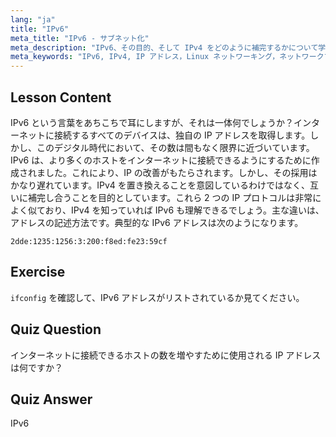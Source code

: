 ```yaml
---
lang: "ja"
title: "IPv6"
meta_title: "IPv6 - サブネット化"
meta_description: "IPv6、その目的、そして IPv4 をどのように補完するかについて学びます。IPv6 アドレス指定と、より多くのデバイスをインターネットに接続する上でのその役割を理解します。"
meta_keywords: "IPv6, IPv4, IP アドレス，Linux ネットワーキング，ネットワークプロトコル，初心者，チュートリアル，ガイド"
---
```


## Lesson Content

IPv6 という言葉をあちこちで耳にしますが、それは一体何でしょうか？インターネットに接続するすべてのデバイスは、独自の IP アドレスを取得します。しかし、このデジタル時代において、その数は間もなく限界に近づいています。IPv6 は、より多くのホストをインターネットに接続できるようにするために作成されました。これにより、IP の改善がもたらされます。しかし、その採用はかなり遅れています。IPv4 を置き換えることを意図しているわけではなく、互いに補完し合うことを目的としています。これら 2 つの IP プロトコルは非常によく似ており、IPv4 を知っていれば IPv6 も理解できるでしょう。主な違いは、アドレスの記述方法です。典型的な IPv6 アドレスは次のようになります。

```plaintext
2dde:1235:1256:3:200:f8ed:fe23:59cf
```

## Exercise

`ifconfig` を確認して、IPv6 アドレスがリストされているか見てください。

## Quiz Question

インターネットに接続できるホストの数を増やすために使用される IP アドレスは何ですか？

## Quiz Answer

IPv6
